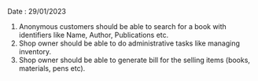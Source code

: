 Date : 29/01/2023
1. Anonymous customers should be able to search for a book with identifiers like Name, Author, Publications etc. 
2. Shop owner should be able to do administrative tasks like managing inventory.
3. Shop owner should be able to generate bill for the selling items (books, materials, pens etc).
